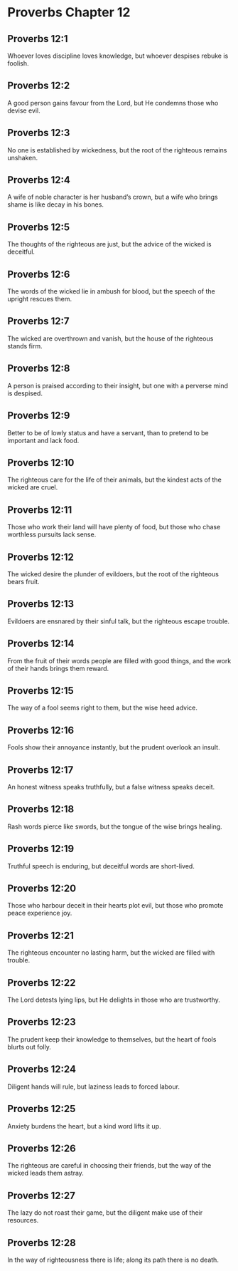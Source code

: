 # Proverbs Chapter 12

## Proverbs 12:1
Whoever loves discipline loves knowledge, but whoever despises rebuke is foolish.

## Proverbs 12:2
A good person gains favour from the Lord, but He condemns those who devise evil.

## Proverbs 12:3
No one is established by wickedness, but the root of the righteous remains unshaken.

## Proverbs 12:4
A wife of noble character is her husband’s crown, but a wife who brings shame is like decay in his bones.

## Proverbs 12:5
The thoughts of the righteous are just, but the advice of the wicked is deceitful.

## Proverbs 12:6
The words of the wicked lie in ambush for blood, but the speech of the upright rescues them.

## Proverbs 12:7
The wicked are overthrown and vanish, but the house of the righteous stands firm.

## Proverbs 12:8
A person is praised according to their insight, but one with a perverse mind is despised.

## Proverbs 12:9
Better to be of lowly status and have a servant, than to pretend to be important and lack food.

## Proverbs 12:10
The righteous care for the life of their animals, but the kindest acts of the wicked are cruel.

## Proverbs 12:11
Those who work their land will have plenty of food, but those who chase worthless pursuits lack sense.

## Proverbs 12:12
The wicked desire the plunder of evildoers, but the root of the righteous bears fruit.

## Proverbs 12:13
Evildoers are ensnared by their sinful talk, but the righteous escape trouble.

## Proverbs 12:14
From the fruit of their words people are filled with good things, and the work of their hands brings them reward.

## Proverbs 12:15
The way of a fool seems right to them, but the wise heed advice.

## Proverbs 12:16
Fools show their annoyance instantly, but the prudent overlook an insult.

## Proverbs 12:17
An honest witness speaks truthfully, but a false witness speaks deceit.

## Proverbs 12:18
Rash words pierce like swords, but the tongue of the wise brings healing.

## Proverbs 12:19
Truthful speech is enduring, but deceitful words are short-lived.

## Proverbs 12:20
Those who harbour deceit in their hearts plot evil, but those who promote peace experience joy.

## Proverbs 12:21
The righteous encounter no lasting harm, but the wicked are filled with trouble.

## Proverbs 12:22
The Lord detests lying lips, but He delights in those who are trustworthy.

## Proverbs 12:23
The prudent keep their knowledge to themselves, but the heart of fools blurts out folly.

## Proverbs 12:24
Diligent hands will rule, but laziness leads to forced labour.

## Proverbs 12:25
Anxiety burdens the heart, but a kind word lifts it up.

## Proverbs 12:26
The righteous are careful in choosing their friends, but the way of the wicked leads them astray.

## Proverbs 12:27
The lazy do not roast their game, but the diligent make use of their resources.

## Proverbs 12:28
In the way of righteousness there is life; along its path there is no death.
